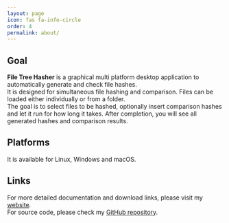 ```yaml
---
layout: page
icon: fas fa-info-circle
order: 4
permalink: about/
---
```


## Goal

**File Tree Hasher** is a graphical multi platform desktop application to automatically generate and check file hashes.\
It is designed for simultaneous file hashing and comparison. Files can be loaded either individually or from a folder.\
The goal is to select files to be hashed, optionally insert comparison hashes and let it run for how long it takes. After completion, you will see all generated hashes and comparison results.

## Platforms

It is available for Linux, Windows and macOS.

## Links

For more detailed documentation and download links, please visit my [website](https://nilshenrich.github.io/FileTreeHasher/).\
For source code, please check my [GitHub repository](https://github.com/nilshenrich/FileTreeHasher/).
